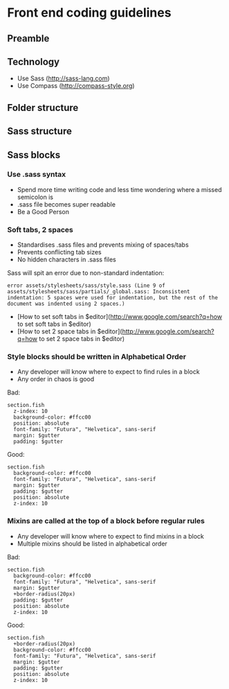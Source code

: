 # Front end coding guidelines

## Preamble

## Technology

* Use Sass (http://sass-lang.com)
* Use Compass (http://compass-style.org)

## Folder structure

## Sass structure

## Sass blocks

### Use .sass syntax

* Spend more time writing code and less time wondering where a missed semicolon is
* .sass file becomes super readable
* Be a Good Person

### Soft tabs, 2 spaces

* Standardises .sass files and prevents mixing of spaces/tabs
* Prevents conflicting tab sizes
* No hidden characters in .sass files

Sass will spit an error due to non-standard indentation:

```
error assets/stylesheets/sass/style.sass (Line 9 of assets/stylesheets/sass/partials/_global.sass: Inconsistent indentation: 5 spaces were used for indentation, but the rest of the document was indented using 2 spaces.)
```

* [How to set soft tabs in $editor](http://www.google.com/search?q=how to set soft tabs in $editor)
* [How to set 2 space tabs in $editor](http://www.google.com/search?q=how to set 2 space tabs in $editor)

### Style blocks should be written in Alphabetical Order

* Any developer will know where to expect to find rules in a block
* Any order in chaos is good

Bad:

```
section.fish
  z-index: 10
  background-color: #ffcc00
  position: absolute
  font-family: "Futura", "Helvetica", sans-serif
  margin: $gutter
  padding: $gutter
```

Good:

```
section.fish
  background-color: #ffcc00
  font-family: "Futura", "Helvetica", sans-serif
  margin: $gutter
  padding: $gutter
  position: absolute
  z-index: 10
```

### Mixins are called at the top of a block before regular rules

* Any developer will know where to expect to find mixins in a block
* Multiple mixins should be listed in alphabetical order

Bad:

```
section.fish
  background-color: #ffcc00
  font-family: "Futura", "Helvetica", sans-serif
  margin: $gutter
  +border-radius(20px)
  padding: $gutter
  position: absolute
  z-index: 10
```

Good:

```
section.fish
  +border-radius(20px)
  background-color: #ffcc00
  font-family: "Futura", "Helvetica", sans-serif
  margin: $gutter
  padding: $gutter
  position: absolute
  z-index: 10
```
